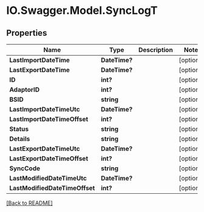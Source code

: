 # IO.Swagger.Model.SyncLogT
## Properties

Name | Type | Description | Notes
------------ | ------------- | ------------- | -------------
**LastImportDateTime** | **DateTime?** |  | [optional] 
**LastExportDateTime** | **DateTime?** |  | [optional] 
**ID** | **int?** |  | [optional] 
**AdaptorID** | **int?** |  | [optional] 
**BSID** | **string** |  | [optional] 
**LastImportDateTimeUtc** | **DateTime?** |  | [optional] 
**LastImportDateTimeOffset** | **int?** |  | [optional] 
**Status** | **string** |  | [optional] 
**Details** | **string** |  | [optional] 
**LastExportDateTimeUtc** | **DateTime?** |  | [optional] 
**LastExportDateTimeOffset** | **int?** |  | [optional] 
**SyncCode** | **string** |  | [optional] 
**LastModifiedDateTimeUtc** | **DateTime?** |  | [optional] 
**LastModifiedDateTimeOffset** | **int?** |  | [optional] 

 [[Back to README]](../README.md)

